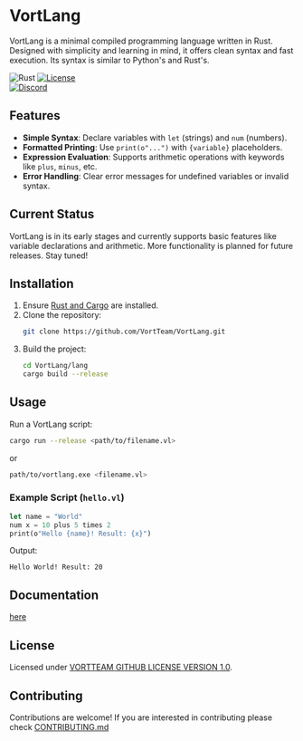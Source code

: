 # VortLang

VortLang is a minimal compiled programming language written in Rust. Designed with simplicity and learning in mind, it offers clean syntax and fast execution.
Its syntax is similar to Python's and Rust's.

![Rust](https://img.shields.io/badge/🦀%20rust-orange?style=for-the-badge)
[![License](https://img.shields.io/badge/License-VORTTEAM%20GITHUB%20LICENSE%20v1-blueviolet?style=for-the-badge)](https://github.com/VortTeam/)\
[![Discord](https://img.shields.io/badge/Discord-Join%20Now-5865F2?logo=discord&logoColor=white)](https://discord.gg/Efe5ws6jcP)


## Features

- **Simple Syntax**: Declare variables with `let` (strings) and `num` (numbers).
- **Formatted Printing**: Use `print(o"...")` with `{variable}` placeholders.
- **Expression Evaluation**: Supports arithmetic operations with keywords like `plus`, `minus`, etc.
- **Error Handling**: Clear error messages for undefined variables or invalid syntax.

## Current Status  

VortLang is in its early stages and currently supports basic features like variable declarations and arithmetic. More functionality is planned for future releases. Stay tuned!  

## Installation

1. Ensure [Rust and Cargo](https://www.rust-lang.org/tools/install) are installed.
2. Clone the repository:
   ```bash
   git clone https://github.com/VortTeam/VortLang.git
   ```
3. Build the project:
   ```bash
   cd VortLang/lang
   cargo build --release
   ```

## Usage

Run a VortLang script:
```bash
cargo run --release <path/to/filename.vl>
```
or
```bash
path/to/vortlang.exe <filename.vl>
```

### Example Script (`hello.vl`)
```rust
let name = "World"
num x = 10 plus 5 times 2
print(o"Hello {name}! Result: {x}")
```

Output:
```
Hello World! Result: 20
```
## Documentation
[here](/doc)

## License

Licensed under [VORTTEAM GITHUB LICENSE VERSION 1.0](LICENSE).

## Contributing

Contributions are welcome! If you are interested in contributing please check [CONTRIBUTING.md](CONTRIBUTING.md)
